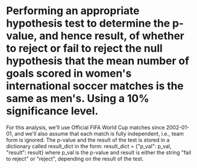 # Performing an appropriate hypothesis test to determine the p-value, and hence result, of whether to reject or fail to reject the null hypothesis that the mean number of goals scored in women's international soccer matches is the same as men's. Using a 10% significance level.

For this analysis, we'll use Official FIFA World Cup matches since 2002-01-01, and we'll also assume that each match is fully independent, i.e., team form is ignored.
The p-value and the result of the test is stored in a dictionary called result_dict in the form: result_dict = {"p_val": p_val, "result": result}
where p_val is the p-value and result is either the string "fail to reject" or "reject", depending on the result of the test.
